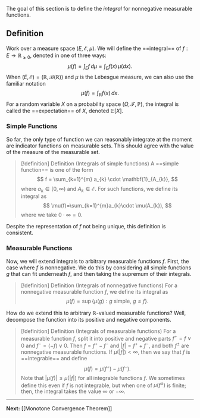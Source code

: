 The goal of this section is to define the *integral* for nonnegative measurable functions.

## Definition

Work over a measure space $(E,\mathcal{E},\mu)$. We will define the ==integral== of $f:E\to \mathbb{R}_{\geq 0}$, denoted in one of three ways:
$$
\mu(f)=\int_{E} f \, d\mu =\int_{E} f(x) \, \mu(dx). 
$$
When $(E,\mathcal{E})=(\mathbb{R},\mathcal{B}(\mathbb{R}))$ and $\mu$ is the Lebesgue measure, we can also use the familiar notation
$$
\mu(f)=\int_{\mathbb{R}} f(x) \, dx.
$$
For a random variable $X$ on a probability space $(\Omega,\mathcal{F},\mathbb{P})$, the integral is called the ==expectation== of $X$, denoted $\mathbb{E}[X]$.

### Simple Functions

So far, the only type of function we can reasonably integrate at the moment are indicator functions on measurable sets. This should agree with the value of the measure of the measurable set.

> [!definition] Definition (Integrals of simple functions)
> A ==simple function== is one of the form
> $$
> f = \sum_{k=1}^{m} a_{k} \cdot \mathbf{1}_{A_{k}},
> $$
> where $a_{k}\in[0,\infty)$ and $A_{k}\in \mathcal{E}$. For such functions, we define its integral as
> $$
> \mu(f)=\sum_{k=1}^{m}a_{k}\cdot \mu(A_{k}),
> $$
> where we take $0\cdot \infty=0$.

Despite the representation of $f$ not being unique, this definition is consistent.

### Measurable Functions

Now, we will extend integrals to arbitrary measurable functions $f$. First, the case where $f$ is nonnegative. We do this by considering all simple functions $g$ that can fit underneath $f$, and then taking the supremum of their integrals.

> [!definition] Definition (Integrals of nonnegative functions)
> For a nonnegative measurable function $f$, we define its integral as
> $$
> \mu(f)=\sup \{ \mu(g) : g\text{ simple},\ g\leq f \}.
> $$

How do we extend this to arbitrary $\mathbb{R}$-valued measurable functions? Well, decompose the function into its positive and negative components.

> [!definition] Definition (Integrals of measurable functions)
> For a measurable function $f$, split it into positive and negative parts $f^{+}=f\lor 0$ and $f^{-}=(-f)\lor 0$. Then $f=f^{+}-f^{-}$ and $|f|=f^{+}+f^{-}$, and both $f^{\pm}$ are nonnegative measurable functions. If $\mu(|f|)<\infty$, then we say that $f$ is ==integrable== and define
> $$
> \mu(f)=\mu(f^{+})-\mu(f^{-}).
> $$
> Note that $|\mu(f)|\leq \mu(|f|)$ for all integrable functions $f$. We sometimes define this even if $f$ is not integrable, but when one of $\mu(f^{\pm})$ is finite; then, the integral takes the value $\infty$ or $-\infty$.

---

**Next:** [[Monotone Convergence Theorem]]